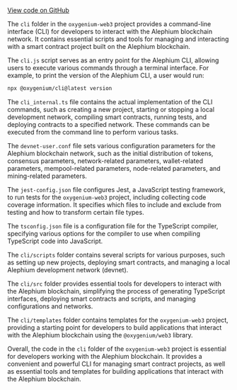 [View code on GitHub](https://github.com/oxygenium/oxygenium-web3/.autodoc/docs/json/packages/cli)

The `cli` folder in the `oxygenium-web3` project provides a command-line interface (CLI) for developers to interact with the Alephium blockchain network. It contains essential scripts and tools for managing and interacting with a smart contract project built on the Alephium blockchain.

The `cli.js` script serves as an entry point for the Alephium CLI, allowing users to execute various commands through a terminal interface. For example, to print the version of the Alephium CLI, a user would run:

```bash
npx @oxygenium/cli@latest version
```

The `cli_internal.ts` file contains the actual implementation of the CLI commands, such as creating a new project, starting or stopping a local development network, compiling smart contracts, running tests, and deploying contracts to a specified network. These commands can be executed from the command line to perform various tasks.

The `devnet-user.conf` file sets various configuration parameters for the Alephium blockchain network, such as the initial distribution of tokens, consensus parameters, network-related parameters, wallet-related parameters, mempool-related parameters, node-related parameters, and mining-related parameters.

The `jest-config.json` file configures Jest, a JavaScript testing framework, to run tests for the `oxygenium-web3` project, including collecting code coverage information. It specifies which files to include and exclude from testing and how to transform certain file types.

The `tsconfig.json` file is a configuration file for the TypeScript compiler, specifying various options for the compiler to use when compiling TypeScript code into JavaScript.

The `cli/scripts` folder contains several scripts for various purposes, such as setting up new projects, deploying smart contracts, and managing a local Alephium development network (devnet).

The `cli/src` folder provides essential tools for developers to interact with the Alephium blockchain, simplifying the process of generating TypeScript interfaces, deploying smart contracts and scripts, and managing configurations and networks.

The `cli/templates` folder contains templates for the `oxygenium-web3` project, providing a starting point for developers to build applications that interact with the Alephium blockchain using the `@oxygenium/web3` library.

Overall, the code in the `cli` folder of the `oxygenium-web3` project is essential for developers working with the Alephium blockchain. It provides a convenient and powerful CLI for managing smart contract projects, as well as essential tools and templates for building applications that interact with the Alephium blockchain.
